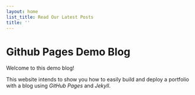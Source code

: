 ```yaml
---
layout: home
list_title: Read Our Latest Posts
title: ''
---
```


# Github Pages Demo Blog

Welcome to this demo blog!

This website intends to show you how to easily build and deploy a portfolio with a blog using _GitHub Pages_ and _Jekyll_.
